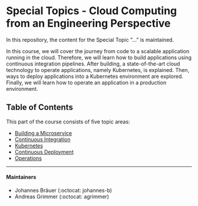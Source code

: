 # Special Topics - Cloud Computing from an Engineering Perspective

In this repository, the content for the Special Topic "..." is maintained.

In this course, we will cover the journey from code to a scalable application running in the cloud. Therefore, we will learn how to build applications using continuous integration pipelines. After building, a state-of-the-art cloud technology to operate applications, namely Kubernetes, is explained. Then, ways to deploy applications into a Kubernetes environment are explored. Finally, we will learn how to operate an application in a production environment.

## Table of Contents

This part of the course consists of five topic areas:
- [Building a Microservice](./1%20Building%20a%20Microservice)
- [Continuous Integration](./2%20Continuous%20Integration)
- [Kubernetes](./3%20Kubernetes)
- [Continuous Deployment](./4%20Continuous%20Deployment)
- [Operations](./5%20Operations)

--- 

#### Maintainers
- Johannes Bräuer (:octocat: johannes-b)
- Andreas Grimmer (:octocat: agrimmer)